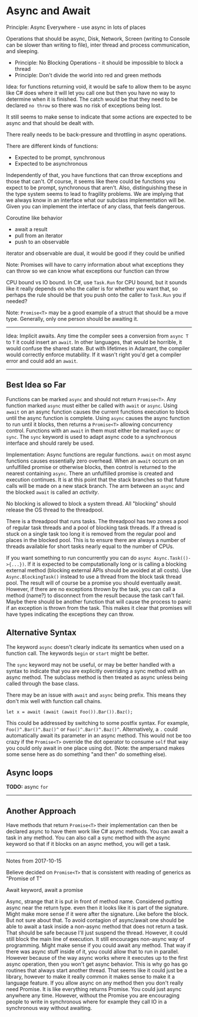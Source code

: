 # Async and Await

Principle: Async Everywhere - use async in lots of places

Operations that should be async, Disk, Network, Screen (writing to Console can be slower than writing to file), inter thread and process communication, and sleeping.

  * Principle: No Blocking Operations - it should be impossible to block a thread
  * Principle: Don't divide the world into red and green methods

Idea: for functions returning void, it would be safe to allow them to be async like C# does where it will let you call one but then you have no way to determine when it is finished. The catch would be that they need to be declared `no throw` so there was no risk of exceptions being lost.

It still seems to make sense to indicate that some actions are expected to be async and that should be dealt with.

There really needs to be back-pressure and throttling in async operations.

There are different kinds of functions:

  * Expected to be prompt, synchronous
  * Expected to be asynchronous

Independently of that, you have functions that can throw exceptions and those that can't. Of course, it seems like there could be functions you expect to be prompt, synchronous that aren't. Also, distinguishing these in the type system seems to lead to fragility problems. We are implying that we always know in an interface what our subclass implementation will be. Given you can implement the interface of any class, that feels dangerous.

Coroutine like behavior
  * await a result
  * pull from an iterator
  * push to an observable

iterator and observable are dual, it would be good if they could be unified

Note: Promises will have to carry information about what exceptions they can throw so we can know what exceptions our function can throw

CPU bound vs IO bound. In C#, use `Task.Run` for CPU bound, but it sounds like it really depends on who the caller is for whether you want that, so perhaps the rule should be that you push onto the caller to `Task.Run` you if needed?

Note: `Promise<T>` may be a good example of a struct that should be a move type. Generally, only one person should be awaiting it.

-------

Idea: Implicit awaits. Any time the compiler sees a conversion from `async T` to `T` it could insert an `await`. In other languages, that would be horrible, it would confuse the shared state. But with lifetimes in Adamant, the compiler would correctly enforce mutability. If it wasn't right you'd get a compiler error and could add an `await`.

-------

## Best Idea so Far

Functions can be marked `async` and should not return `Promise<T>`. Any function marked `async` must either be called with `await` or `async`. Using `await` on an async function causes the current functions execution to block until the async function is complete. Using `async` causes the async function to run until it blocks, then returns a `Promise<T>` allowing concurrency control. Functions with an `await` in them must either be marked `async` or `sync`. The `sync` keyword is used to adapt async code to a synchronous interface and should rarely be used.

Implementation: Async functions are regular functions. `await` on most async functions causes essentially zero overhead. When an `await` occurs on an unfulfilled promise or otherwise blocks, then control is returned to the nearest containing `async`. There an unfulfilled promise is created and execution continues. It is at this point that the stack branches so that future calls will be made on a new stack branch. The arm between an `async` and the blocked `await` is called an *activity*.

No blocking is allowed to block a system thread. All "blocking" should release the OS thread to the threadpool.

There is a threadpool that runs tasks. The threadpool has two zones a pool of regular task threads and a pool of blocking task threads. If a thread is stuck on a single task too long it is removed from the regular pool and places in the blocked pool. This is to ensure there are always a number of threads available for short tasks nearly equal to the number of CPUs.

If you want something to run concurrently you can do `async Async.Task(()->{...})`. If it is expected to be computationally long or is calling a blocking external method (blocking external APIs should be avoided at all costs). Use `Async.BlockingTask()` instead to use a thread from the block task thread pool. The result will of course be a promise you should eventually await. However, if there are no exceptions thrown by the task, you can call a method (name?) to disconnect from the result because the task can't fail. Maybe there should be another function that will cause the process to panic if an exception is thrown from the task. This makes it clear that promises will have types indicating the exceptions they can throw.

## Alternative Syntax

The keyword `async` doesn't clearly indicate its semantics when used on a function call. The keywords `begin` or `start` might be better.

The `sync` keyword may not be useful, or may be better handled with a syntax to indicate that you are explicitly overriding a sync method with an async method. The subclass method is then treated as async unless being called through the base class.

There may be an issue with `await` and `async` being prefix. This means they don't mix well with function call chains.

    let x = await (await (await Foo()).Bar()).Baz();

This could be addressed by switching to some postfix syntax. For example, `Foo()^.Bar()^.Baz()^` or `Foo()^.Bar()^.Baz()^`. Alternatively, a `.` could automatically await its parameter in an async method. This would not be too crazy if the `Promise<T>` override the dot operator to consume `self` that way you could only await in one place using dot. (Note: the ampersand makes some sense here as do something "and then" do something else).

## Async loops

**TODO:** async `for`


-----

## Another Approach

Have methods that return `Promise<T>` their implementation can then be declared async to have them work like C# async methods. You can await a task in any method. You can also call a sync method with the async keyword so that if it blocks on an async method, you will get a task.

----

Notes from 2017-10-15

Believe decided on `Promise<T>` that is consistent with reading of generics as "Promise of T"

Await keyword, await a promise

Async, strange that it is put in front of method name. Considered putting async near the return type. even then it looks like it is part of the signature. Might make more sense if it were after the signature. Like before the block. But not sure about that. To avoid contagion of async/await one should be able to await a task inside a non-async method that does not return a task. That should be safe because I'll just suspend the thread. However, it could still block the main line of execution. It still encourages non-async way of programming. Might make sense if you could await any method. That way if there was async stuff inside of it, you could allow that to run in parallel. However because of the way async works where it executes up to the first async operation, then you won't get async behavior. This is why go has go routines that always start another thread. That seems like it could just be a library,  however to make it really common it makes sense to make it a language feature. If you allow async on any method then you don't really need Promise. It is like everything returns Promise. You could just async anywhere any time. However, without the Promise you are encouraging people to write in synchronous where for example they call IO in a synchronous way without awaiting.
